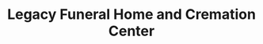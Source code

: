 ---
title: "Legacy Funeral Home and Cremation Center"
url: /soddy-daisy/legacy-funeral-home-and-cremation-center/
shop: Bestattungen
---